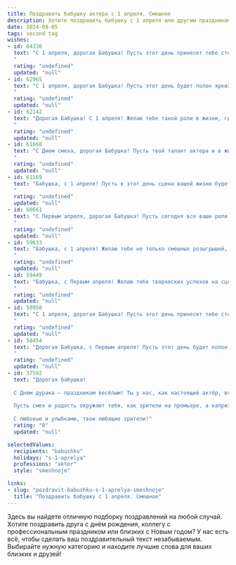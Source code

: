 ```yaml
---
title: Поздравить бабушку актера с 1 апреля. Смешное
description: Хотите поздравить бабушку с 1 апреля или другим праздником? Наш ИИ создаст незабываемое поздравление, а вы обязательно выделитесь среди других.  
date: 2024-09-05
tags: second tag
wishes:
- id: 64336
  text: "С 1 апреля, дорогая Бабушка! Пусть этот день принесет тебе столько смеха и радости, сколько ты сама подарила нам своими ролями! 🎭🎉  Желаем тебе, чтобы твоя жизнь была полна ярких и запоминающихся моментов, как лучшие сцены в театре! 😊
  "
  rating: "undefined"
  updated: "null"
- id: 62965
  text: "С 1 апреля, дорогая Бабушка! Пусть этот день будет полон ярких ролей, смешных ситуаций и оваций от семейной публики! Желаю тебе сыграть в жизни только позитивные роли, как на сцене, и никогда не сниматься в драмах!
  "
  rating: "undefined"
  updated: "null"
- id: 62142
  text: "Дорогая Бабушка! С 1 апреля! Желаю тебе такой роли в жизни, где ты будешь играть только главную героиню, а все невзгоды - это всего лишь декорации! Пусть сцена жизни будет яркой, а аплодисменты - громкими! 🎭🎉
  "
  rating: "undefined"
  updated: "null"
- id: 61668
  text: "С Днем смеха, дорогая Бабушка! Пусть твой талант актера и в жизни приносит радость и смех, а в апрельский день 1-го числа никто не посмеет тебя разыграть, только ты - всех! 😄🎭
  "
  rating: "undefined"
  updated: "null"
- id: 61169
  text: "Бабушка, с 1 апреля! Пусть в этот день сцена вашей жизни будет полна смешных и неожиданных поворотов, а зрители - ваши родные - будут без ума от вашего таланта! 🎭🎉
  "
  rating: "undefined"
  updated: "null"
- id: 60661
  text: "С Первым апреля, дорогая Бабушка! Пусть сегодня все ваши роли будут яркими, а жизнь – полна сюрпризов, как самый захватывающий спектакль! 🎭🎉
  "
  rating: "undefined"
  updated: "null"
- id: 59633
  text: "Бабушка, с 1 апреля! Желаю тебе не только смешных розыгрышей, но и ярких ролей на сцене жизни! Пусть твоя игра будет всегда на высоте, а зрители аплодируют стоя! 😄🎭
  "
  rating: "undefined"
  updated: "null"
- id: 59449
  text: "Бабушка, с Первым апреля! Желаю тебе творческих успехов на сцене, чтобы зрители аплодировали стоя, а критики писали хвалебные рецензии. Пусть твой талант сияет ярче, чем самые яркие софиты!  И помни,  что лучший  \"прикол\"  - это твоя  бесподобная игра! 😉
  "
  rating: "undefined"
  updated: "null"
- id: 58950
  text: "С 1 апреля, дорогая Бабушка! Пусть этот день принесет тебе столько же смеха и радости, сколько ты приносишь нам своими ролями на сцене! Желаю тебе, чтобы каждый день был ярким и незабываемым, как твои лучшие спектакли. 😄🎉
  "
  rating: "undefined"
  updated: "null"
- id: 58454
  text: "Дорогая Бабушка, с Первым апреля! Пусть этот день будет полон смеха, как твоя самая удачная роль на сцене! Желаю тебе побольше ярких и запоминающихся моментов, а также чтобы все твои реплики были  \"на ура\"  и вызывали аплодисменты!  🎉🎭
  "
  rating: "undefined"
  updated: "null"
- id: 37592
  text: "Дорогая бабушка!
  
  С Днем дурака – праздником весёлым! Ты у нас, как настоящий актёр, всегда в роли – то строгая бабушка, то весёлая сказочница. Сегодня твой день, так что забудь про сценарий и играй на полную катушку!
  
  Пусть смех и радость окружают тебя, как зрители на премьере, а капризный апрель пусть лишь запасает шутки для лучшего. Желаем тебе здоровья, как у артиста с рекордом по театральным играм, и веселого настроения, которому позавидует даже комик!
  
  С любовью и улыбками, твои любящие зрители!"
  rating: "0"
  updated: "null"

selectedValues:
  recipients: "babushku"
  holidays: "s-1-aprelya"
  professions: "akter"
  style: "smeshnoje"

links:
- slug: "pozdravit-babushku-s-1-aprelya-smeshnoje"
  title: "Поздравить бабушку с 1 апреля. Смешное"
---
```


Здесь вы найдете отличную подборку поздравлений на любой случай. 
Хотите поздравить друга с днём рождения, коллегу с профессиональным праздником или близких с Новым годом? У нас есть всё, чтобы сделать ваш поздравительный текст незабываемым. Выбирайте нужную категорию и находите лучшие слова для ваших близких и друзей!
